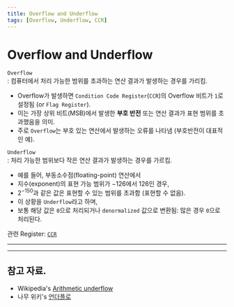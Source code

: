 ```yaml
---
title: Overflow and Underflow
tags: [Overflow, Underflow, CCR]
---
```


# Overflow and Underflow

`Overflow`  
: 컴퓨터에서 처리 가능한 범위를 초과하는 연산 결과가 발생하는 경우를 가리킴.  
  
  * Overflow가 발생하면 `Condition Code Register`(`CCR`)의 Overflow 비트가 `1`로 설정됨 (or `Flag Register`). 
  * 이는 가장 상위 비트(MSB)에서 발생한 **부호 반전** 또는 연산 결과가 표현 범위를 초과했음을 의미. 
  * 주로 `Overflow`는 부호 있는 연산에서 발생하는 오류를 나타냄 (부호반전이 대표적인 예).

`Underflow`  
: 처리 가능한 범위보다 작은 연산 결과가 발생하는 경우를 가르킴.  
  
  * 예를 들어, 부동소수점(floating-point) 연산에서 
  * 지수(exponent)의 표현 가능 범위가 $-126$에서 $126$인 경우, 
  * $2^{-150}$과 같은 값은 표현할 수 있는 범위를 초과함 (표현할 수 없음). 
  * 이 상황을 `Underflow`라고 하며, 
  * 보통 해당 값은 `0`으로 처리되거나 `denormalized` 값으로 변환됨: 많은 경우 `0`으로 처리된다.

관련 Register: [`CCR`](https://dsaint31.me/mkdocs_site/CE/ch04/ce04_04_cpu/#register)

---

---

## 참고 자료.

* Wikipedia's [Arithmetic underflow](https://en.wikipedia.org/wiki/Arithmetic_underflow)
* 나무 위키's [언더플로](https://en.wikipedia.org/wiki/Arithmetic_underflow)